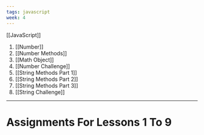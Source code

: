 ```yaml
---
tags: javascript
week: 4
---
```

[[JavaScript]]

1. [[Number]]
2. [[Number Methods]]
3. [[Math Object]]
4. [[Number Challenge]]
5. [[String Methods Part 1]]
6. [[String Methods Part 2]]
7. [[String Methods Part 3]]
8. [[String Challenge]]


---
# Assignments For Lessons 1 To 9
